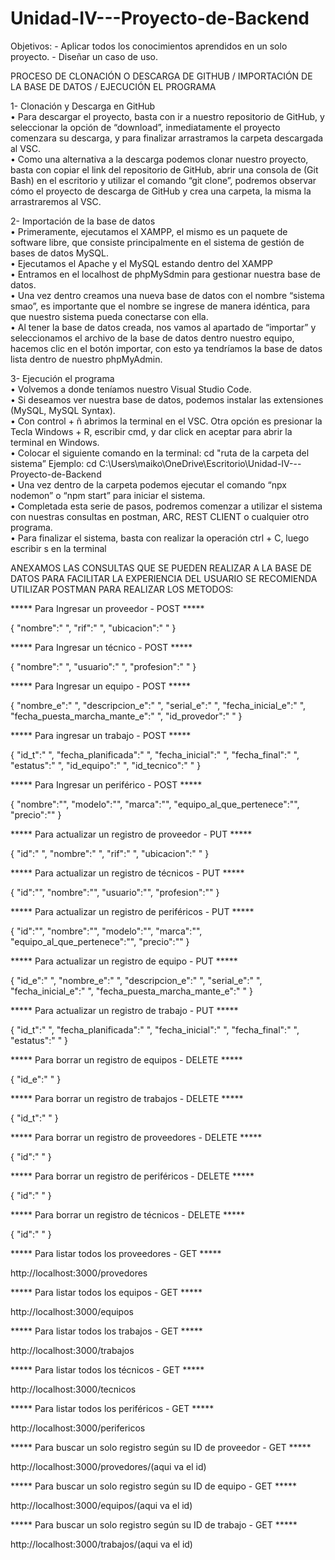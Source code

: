 # Unidad-IV---Proyecto-de-Backend
Objetivos: - Aplicar todos los conocimientos aprendidos en un solo proyecto. - Diseñar un caso de uso.

PROCESO DE CLONACIÓN O DESCARGA DE GITHUB / IMPORTACIÓN DE LA BASE DE DATOS / EJECUCIÓN EL PROGRAMA

1- Clonación y Descarga en GitHub  
• Para descargar el proyecto, basta con ir a nuestro repositorio de GitHub, y seleccionar la opción de “download”, inmediatamente el proyecto comenzara su descarga, y para finalizar arrastramos la carpeta descargada al VSC.  
• Como una alternativa a la descarga podemos clonar nuestro proyecto, basta con copiar el link del repositorio de GitHub, abrir una consola de (Git Bash) en el escritorio y utilizar el comando “git clone”, podremos observar cómo el proyecto de descarga de GitHub y crea una carpeta, la misma la arrastraremos al VSC.

2- Importación de la base de datos  
• Primeramente, ejecutamos el XAMPP, el mismo es un paquete de software libre, que consiste principalmente en el sistema de gestión de bases de datos MySQL.  
• Ejecutamos el Apache y el MySQL estando dentro del XAMPP  
• Entramos en el localhost de phpMySdmin para gestionar nuestra base de datos.  
• Una vez dentro creamos una nueva base de datos con el nombre “sistema smao”, es importante que el nombre se ingrese de manera idéntica, para que nuestro sistema pueda conectarse con ella.  
• Al tener la base de datos creada, nos vamos al apartado de “importar” y seleccionamos el archivo de la base de datos dentro nuestro equipo, hacemos clic en el botón importar, con esto ya tendríamos la base de datos lista dentro de nuestro phpMyAdmin.

3- Ejecución el programa  
• Volvemos a donde teníamos nuestro Visual Studio Code.  
• Si deseamos ver nuestra base de datos, podemos instalar las extensiones (MySQL, MySQL Syntax).  
• Con control + ñ abrimos la terminal en el VSC. Otra opción es presionar la Tecla Windows + R, escribir cmd, y dar click en aceptar para abrir la terminal en Windows.  
• Colocar el siguiente comando en la terminal: cd "ruta de la carpeta del sistema”
  Ejemplo: cd C:\Users\maiko\OneDrive\Escritorio\Unidad-IV---Proyecto-de-Backend  
• Una vez dentro de la carpeta podemos ejecutar el comando “npx nodemon” o “npm start” para iniciar el sistema.  
• Completada esta serie de pasos, podremos comenzar a utilizar el sistema con nuestras consultas en postman, ARC, REST CLIENT o cualquier otro programa.  
• Para finalizar el sistema, basta con realizar la operación ctrl + C, luego escribir s en la terminal  


ANEXAMOS LAS CONSULTAS QUE SE PUEDEN REALIZAR A LA BASE DE DATOS PARA FACILITAR LA EXPERIENCIA DEL USUARIO 
SE RECOMIENDA UTILIZAR POSTMAN PARA REALIZAR LOS METODOS:

***** Para Ingresar un proveedor - POST *****

{
    "nombre":" ",
    "rif":" ",
    "ubicacion":" "
}

***** Para Ingresar un técnico - POST *****

{
    "nombre":" ",
    "usuario":" ",
    "profesion":" "
}

***** Para Ingresar un equipo - POST *****

{
    "nombre_e":" ",
    "descripcion_e":" ",
    "serial_e":" ",
    "fecha_inicial_e":" ",
    "fecha_puesta_marcha_mante_e":" ",
    "id_provedor":" "
}

***** Para ingresar un trabajo - POST *****

{
    "id_t":" ",
    "fecha_planificada":" ",
    "fecha_inicial":" ",
    "fecha_final":" ",
    "estatus":" ",
    "id_equipo":" ",
    "id_tecnico":" "
}

***** Para Ingresar un periférico - POST *****

{
    "nombre":"",
    "modelo":"",
    "marca":"",
    "equipo_al_que_pertenece":"",
    "precio":""
}

***** Para actualizar un registro de proveedor - PUT *****

{
    "id":" ",
    "nombre":" ",
    "rif":" ",
    "ubicacion":" "
}

***** Para actualizar un registro de técnicos - PUT *****

{
    "id":"",
    "nombre":"",
    "usuario":"",
    "profesion":""
}

***** Para actualizar un registro de periféricos - PUT *****

{
    "id":"",
    "nombre":"",
    "modelo":"",
    "marca":"",
    "equipo_al_que_pertenece":"",
    "precio":""
}

***** Para actualizar un registro de equipo - PUT *****

{
    "id_e":" ",
    "nombre_e":" ",
    "descripcion_e":" ",
    "serial_e":" ",
    "fecha_inicial_e":" ",
    "fecha_puesta_marcha_mante_e":" "
}

***** Para actualizar un registro de trabajo - PUT *****

{
    "id_t":" ",
    "fecha_planificada":" ",
    "fecha_inicial":" ",
    "fecha_final":" ",
    "estatus":" "
}

***** Para borrar un registro de equipos - DELETE *****

{
    "id_e":" "
}

***** Para borrar un registro de trabajos - DELETE *****

{
    "id_t":" "
}

***** Para borrar un registro de proveedores - DELETE *****

{
    "id":" "
}

***** Para borrar un registro de periféricos - DELETE *****

{
    "id":" "
}

***** Para borrar un registro de técnicos - DELETE *****

{
    "id":" "
}

***** Para listar todos los proveedores - GET *****

http://localhost:3000/provedores

***** Para listar todos los equipos - GET *****

http://localhost:3000/equipos

***** Para listar todos los trabajos - GET *****

http://localhost:3000/trabajos

***** Para listar todos los técnicos - GET *****

http://localhost:3000/tecnicos

***** Para listar todos los periféricos - GET *****

http://localhost:3000/perifericos

***** Para buscar un solo registro según su ID de proveedor - GET *****

http://localhost:3000/provedores/(aqui va el id)

***** Para buscar un solo registro según su ID de equipo - GET *****

http://localhost:3000/equipos/(aqui va el id)

***** Para buscar un solo registro según su ID de trabajo - GET *****

http://localhost:3000/trabajos/(aqui va el id)
